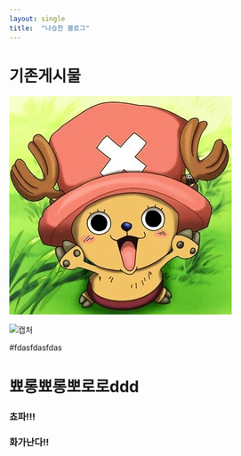 ```yaml
---
layout: single
title:  "나승찬 블로그"
---
```


# 기존게시물

![chopa](..\images\2022-11-22-first\chopa.jpg)

![캡처](https://user-images.githubusercontent.com/109573477/203675697-955aa951-dc83-4fe2-8a3a-65795631e71e.PNG)

#fdasfdasfdas

# 뾰롱뾰롱뽀로로ddd
### 쵸파!!!

### 화가난다!!
